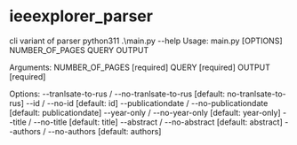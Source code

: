 # ieeexplorer_parser
cli variant of parser
python311 .\main.py --help
Usage: main.py [OPTIONS] NUMBER_OF_PAGES QUERY OUTPUT

Arguments:
  NUMBER_OF_PAGES  [required]
  QUERY            [required]
  OUTPUT           [required]

Options:
  --tranlsate-to-rus / --no-tranlsate-to-rus
                                  [default: no-tranlsate-to-rus]
  --id / --no-id                  [default: id]
  --publicationdate / --no-publicationdate
                                  [default: publicationdate]
  --year-only / --no-year-only    [default: year-only]
  --title / --no-title            [default: title]
  --abstract / --no-abstract      [default: abstract]
  --authors / --no-authors        [default: authors]
